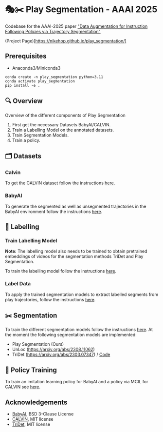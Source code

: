 # 🎭✂️ Play Segmentation - AAAI 2025

Codebase for the AAAI-2025 paper ["Data Augmentation for Instruction Following Policies via Trajectory Segmentation"](https://arxiv.org/abs/2503.01871)

(Project Page)[https://nikehop.github.io/play_segmentation/]

## Prerequisites

- Anaconda3/Miniconda3

```
conda create -n play_segmentation python=3.11
conda activate play_segmentation
pip install -e .
```

## 🔍 Overview

Overview of the different components of Play Segmentation

1. First get the necessary Datasets BabyAI/CALVIN.
2. Train a Labelling Model on the annotated datasets.
3. Train Segmentation Models.
4. Train a policy.


## 🗂️ Datasets

### Calvin

To get the CALVIN dataset follow the instructions [here](./play_segmentation/data/calvin/README.md).


### BabyAI

To generate the segmented as well as unsegmented trajectories in the BabyAI environment follow the instructions [here](./play_segmentation/data/babyai/README.md).

## 📝 Labelling

### Train Labelling Model

**Note:** The labelling model also needs to be trained to obtain pretrained embeddings of videos for the segmentation methods TriDet and Play Segmentation.

To train the labelling model follow the instructions [here](./play_segmentation/labelling/labelling_training/README.md).

### Label Data

To apply the trained segmentation models to extract labelled segments from play trajectories, follow the instructions [here](./play_segmentation/labelling/labelling/README.md).

## ✂️ Segmentation

To train the different segmentation models follow the instructions [here](./play_segmentation/segmentation_models/README.md). At the moment the following segmentation models are implemented:

- Play Segmentation (Ours)
- UnLoc (https://arxiv.org/abs/2308.11062)
- TriDet (https://arxiv.org/abs/2303.07347) / [Code](https://github.com/dingfengshi/TriDet)


## 💪 Policy Training

To train an imitation learning policy for BabyAI and a policy via MCIL for CALVIN see [here](./play_segmentation/policy/README.md).



## Acknowledgements

- [BabyAI](https://github.com/mila-iqia/babyai), BSD 3-Clause License
- [CALVIN](https://github.com/mees/calvin), MIT license
- [TriDet](https://github.com/dingfengshi/TriDet), MIT license

